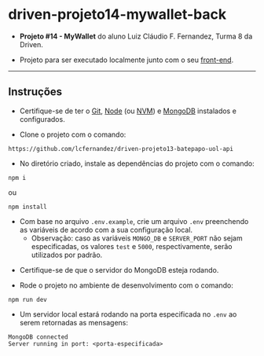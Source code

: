# driven-projeto14-mywallet-back

* **Projeto #14 - MyWallet** do aluno Luiz Cláudio F. Fernandez, Turma 8 da Driven.

* Projeto para ser executado localmente junto com o seu [front-end](https://github.com/lcfernandez/driven-projeto14-mywallet-front).

---

## Instruções

* Certifique-se de ter o [Git](https://git-scm.com/), [Node](https://nodejs.org/en/) (ou [NVM](https://github.com/nvm-sh/nvm)) e [MongoDB](https://www.mongodb.com/docs/manual/installation/) instalados e configurados.

* Clone o projeto com o comando:

```
https://github.com/lcfernandez/driven-projeto13-batepapo-uol-api
```

* No diretório criado, instale as dependências do projeto com o comando:

```
npm i
```

ou

```
npm install
```

- Com base no arquivo `.env.example`, crie um arquivo `.env` preenchendo as variáveis de acordo com a sua configuração local.
    - Observação: caso as variáveis `MONGO_DB` e `SERVER_PORT` não sejam especificadas, os valores `test` e `5000`, respectivamente, serão utilizados por padrão.

* Certifique-se de que o servidor do MongoDB esteja rodando.

* Rode o projeto no ambiente de desenvolvimento com o comando:

```
npm run dev
```

* Um servidor local estará rodando na porta especificada no `.env` ao serem retornadas as mensagens:

```
MongoDB connected
Server running in port: <porta-especificada>
```